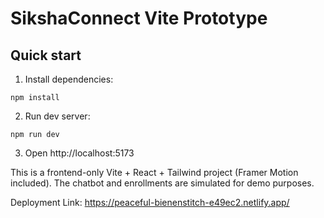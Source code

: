 # SikshaConnect Vite Prototype

## Quick start

1. Install dependencies:
```
npm install
```

2. Run dev server:
```
npm run dev
```

3. Open http://localhost:5173

This is a frontend-only Vite + React + Tailwind project (Framer Motion included). The chatbot and enrollments are simulated for demo purposes.


Deployment Link: https://peaceful-bienenstitch-e49ec2.netlify.app/